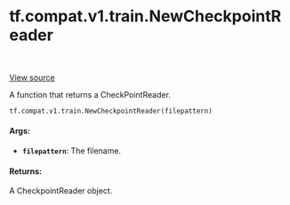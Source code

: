 <div itemscope itemtype="http://developers.google.com/ReferenceObject">
<meta itemprop="name" content="tf.compat.v1.train.NewCheckpointReader" />
<meta itemprop="path" content="Stable" />
</div>

# tf.compat.v1.train.NewCheckpointReader

<!-- Insert buttons and diff -->

<table class="tfo-notebook-buttons tfo-api" align="left">
</table>

<a target="_blank" href="/code/stable/tensorflow/python/training/py_checkpoint_reader.py">View source</a>



A function that returns a CheckPointReader.

``` python
tf.compat.v1.train.NewCheckpointReader(filepattern)
```



<!-- Placeholder for "Used in" -->


#### Args:


* <b>`filepattern`</b>: The filename.


#### Returns:

A CheckpointReader object.


